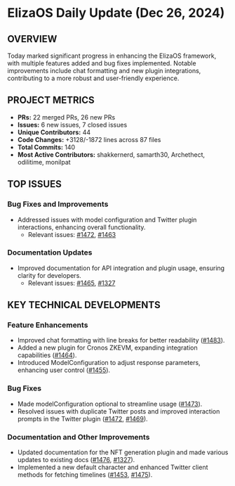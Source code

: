# ElizaOS Daily Update (Dec 26, 2024)

## OVERVIEW 
Today marked significant progress in enhancing the ElizaOS framework, with multiple features added and bug fixes implemented. Notable improvements include chat formatting and new plugin integrations, contributing to a more robust and user-friendly experience.

## PROJECT METRICS
- **PRs:** 22 merged PRs, 26 new PRs
- **Issues:** 6 new issues, 7 closed issues
- **Unique Contributors:** 44
- **Code Changes:** +3128/-1872 lines across 87 files
- **Total Commits:** 140
- **Most Active Contributors:** shakkernerd, samarth30, Archethect, odilitime, monilpat

## TOP ISSUES
### Bug Fixes and Improvements
- Addressed issues with model configuration and Twitter plugin interactions, enhancing overall functionality.
  - Relevant issues: [#1472](https://github.com/elizaos/eliza/issues/1472), [#1463](https://github.com/elizaos/eliza/issues/1463)

### Documentation Updates
- Improved documentation for API integration and plugin usage, ensuring clarity for developers.
  - Relevant issues: [#1465](https://github.com/elizaos/eliza/issues/1465), [#1327](https://github.com/elizaos/eliza/issues/1327)

## KEY TECHNICAL DEVELOPMENTS
### Feature Enhancements
- Improved chat formatting with line breaks for better readability ([#1483](https://github.com/elizaos/eliza/pull/1483)).
- Added a new plugin for Cronos ZKEVM, expanding integration capabilities ([#1464](https://github.com/elizaos/eliza/pull/1464)).
- Introduced ModelConfiguration to adjust response parameters, enhancing user control ([#1455](https://github.com/elizaos/eliza/pull/1455)).

### Bug Fixes
- Made modelConfiguration optional to streamline usage ([#1473](https://github.com/elizaos/eliza/pull/1473)).
- Resolved issues with duplicate Twitter posts and improved interaction prompts in the Twitter plugin ([#1472](https://github.com/elizaos/eliza/pull/1472), [#1469](https://github.com/elizaos/eliza/pull/1469)).

### Documentation and Other Improvements
- Updated documentation for the NFT generation plugin and made various updates to existing docs ([#1476](https://github.com/elizaos/eliza/pull/1476), [#1327](https://github.com/elizaos/eliza/pull/1327)).
- Implemented a new default character and enhanced Twitter client methods for fetching timelines ([#1453](https://github.com/elizaos/eliza/pull/1453), [#1475](https://github.com/elizaos/eliza/pull/1475)).